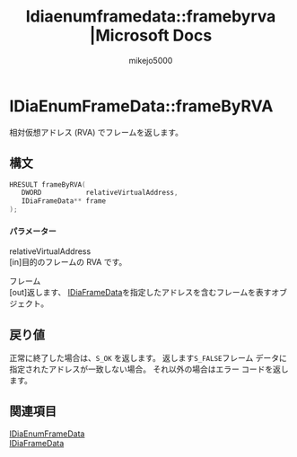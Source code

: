 ﻿---
title: Idiaenumframedata::framebyrva |Microsoft Docs
ms.date: 11/04/2016
ms.topic: conceptual
dev_langs:
- C++
helpviewer_keywords:
- IDiaEnumFrameData::frameByRVA method
ms.assetid: 4b8dec05-e76c-4cc4-9644-2369d583849f
author: mikejo5000
ms.author: mikejo
manager: jillfra
ms.workload:
- multiple
ms.openlocfilehash: 0435a6dbe10b3f65c6112a0703137d6ac7f0d958
ms.sourcegitcommit: 2193323efc608118e0ce6f6b2ff532f158245d56
ms.translationtype: MTE95
ms.contentlocale: ja-JP
ms.lasthandoff: 01/25/2019
ms.locfileid: "55031462"
---
# <a name="idiaenumframedataframebyrva"></a>IDiaEnumFrameData::frameByRVA
相対仮想アドレス (RVA) でフレームを返します。  
  
## <a name="syntax"></a>構文  
  
```C++  
HRESULT frameByRVA(   
   DWORD           relativeVirtualAddress,  
   IDiaFrameData** frame  
);  
```  
  
#### <a name="parameters"></a>パラメーター  
 relativeVirtualAddress  
 [in]目的のフレームの RVA です。  
  
 フレーム  
 [out]返します、 [IDiaFrameData](../../debugger/debug-interface-access/idiaframedata.md)を指定したアドレスを含むフレームを表すオブジェクト。  
  
## <a name="return-value"></a>戻り値  
 正常に終了した場合は、`S_OK` を返します。 返します`S_FALSE`フレーム データに指定されたアドレスが一致しない場合。 それ以外の場合はエラー コードを返します。  
  
## <a name="see-also"></a>関連項目
 [IDiaEnumFrameData](../../debugger/debug-interface-access/idiaenumframedata.md)   
 [IDiaFrameData](../../debugger/debug-interface-access/idiaframedata.md)
